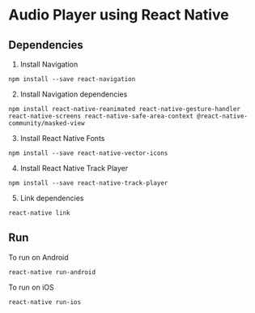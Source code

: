 # Audio Player using React Native

## Dependencies
1. Install Navigation
```
npm install --save react-navigation
```

2. Install Navigation dependencies
```
npm install react-native-reanimated react-native-gesture-handler react-native-screens react-native-safe-area-context @react-native-community/masked-view

```

3. Install React Native Fonts
```
npm install --save react-native-vector-icons
```

4. Install React Native Track Player
```
npm install --save react-native-track-player
```

5. Link dependencies
```
react-native link 
```

## Run 
To run on Android
```
react-native run-android
```

To run on iOS
```
react-native run-ios
```

